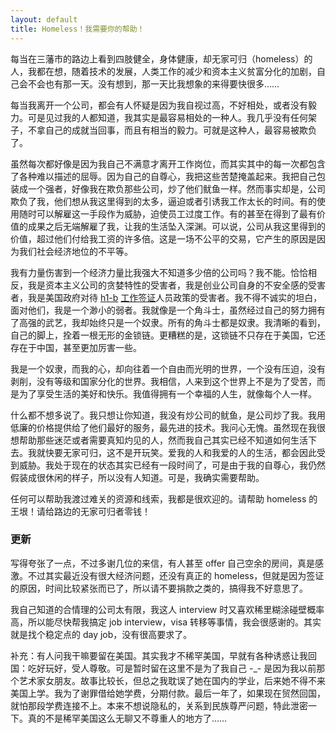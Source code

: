 ```yaml
---
layout: default
title: Homeless！我需要你的帮助！
---
```



每当在三藩市的路边上看到四肢健全，身体健康，却无家可归（homeless）的人，我都在想，随着技术的发展，人类工作的减少和资本主义贫富分化的加剧，自己会不会也有那一天。没有想到，那一天比我想象的来得要快很多……

每当我离开一个公司，都会有人怀疑是因为我自视过高，不好相处，或者没有毅力。可是见过我的人都知道，我其实是最容易相处的一种人。我几乎没有任何架子，不拿自己的成就当回事，而且有相当的毅力。可就是这种人，最容易被欺负了。

虽然每次都好像是因为我自己不满意才离开工作岗位，而其实其中的每一次都包含了各种难以描述的屈辱。因为自己的自尊心，我把这些苦楚掩盖起来。我把自己包装成一个强者，好像我在欺负那些公司，炒了他们鱿鱼一样。然而事实却是，公司欺负了我，他们想从我这里得到的太多，逼迫或者引诱我工作太长的时间。有的使用随时可以解雇这一手段作为威胁，迫使员工过度工作。有的甚至在得到了最有价值的成果之后无端解雇了我，让我的生活坠入深渊。可以说，公司从我这里得到的价值，超过他们付给我工资的许多倍。这是一场不公平的交易，它产生的原因是因为我们社会经济地位的不平等。

我有力量伤害到一个经济力量比我强大不知道多少倍的公司吗？我不能。恰恰相反，我是资本主义公司的贪婪特性的受害者，我是创业公司自身的不安全感的受害者，我是美国政府对待 [h1-b](http://www.1point3acres.com/warald%E7%BE%8E%E5%9B%BD%E8%81%8C%E4%B8%9A%E8%B0%88-h1-b%E5%B7%A5%E4%BD%9C%E7%AD%BE%E8%AF%81%E7%AE%80%E4%BB%8B%E3%80%81%E5%9B%9E%E9%A1%BE%E5%92%8C%E5%BD%A2%E5%8A%BF%E7%BB%BC%E8%BF%B0/) [工作签证](http://www.1point3acres.com/warald%E7%BE%8E%E5%9B%BD%E8%81%8C%E4%B8%9A%E8%B0%88-h1-b%E5%B7%A5%E4%BD%9C%E7%AD%BE%E8%AF%81%E7%AE%80%E4%BB%8B%E3%80%81%E5%9B%9E%E9%A1%BE%E5%92%8C%E5%BD%A2%E5%8A%BF%E7%BB%BC%E8%BF%B0/)人员政策的受害者。我不得不诚实的坦白，面对他们，我是一个渺小的弱者。我就像是一个角斗士，虽然经过自己的努力拥有了高强的武艺，我却始终只是一个奴隶。所有的角斗士都是奴隶。我清晰的看到，自己的脚上，拴着一根无形的金锁链。更糟糕的是，这锁链不只存在于美国，它还存在于中国，甚至更加厉害一些。

我是一个奴隶，而我的心，却向往着一个自由而光明的世界，一个没有压迫，没有剥削，没有等级和国家分化的世界。我相信，人来到这个世界上不是为了受苦，而是为了享受生活的美好和快乐。我值得拥有一个幸福的人生，就像每个人一样。

什么都不想多说了。我只想让你知道，我没有炒公司的鱿鱼，是公司炒了我。我用低廉的价格提供给了他们最好的服务，最先进的技术。我问心无愧。虽然现在我很想帮助那些迷茫或者需要真知灼见的人，然而我自己其实已经不知道如何生活下去。我就快要无家可归，这不是开玩笑。爱我的人和我爱的人的生活，都会因此受到威胁。我处于现在的状态其实已经有一段时间了，可是由于我的自尊心，我仍然假装成很休闲的样子，所以没有人知道。可是，我确实需要帮助。

任何可以帮助我渡过难关的资源和线索，我都是很欢迎的。请帮助 homeless 的王垠！请给路边的无家可归者零钱！

### 更新

写得夸张了一点，不过多谢几位的来信，有人甚至 offer 自己空余的房间，真是感激。不过其实最近没有很大经济问题，还没有真正的 homeless，但就是因为签证的原因，时间比较紧张而已了，所以请不要捐款之类的，搞得我不好意思了。

我自己知道的合情理的公司太有限，我这人 interview 时又喜欢稀里糊涂碰壁概率高，所以能尽快帮我搞定 job interview，visa 转移等事情，我会很感谢的。其实就是找个稳定点的 day job，没有很高要求了。

补充：有人问我干嘛要留在美国。其实我才不稀罕美国，早就有各种诱惑让我回国：吃好玩好，受人尊敬。可是暂时留在这里不是为了我自己 -_- 是因为我以前那个艺术家女朋友。故事比较长，但总之我耽误了她在国内的学业，后来她不得不来美国上学。我为了谢罪借给她学费，分期付款。最后一年了，如果现在贸然回国，就怕那段学费连接不上。本来不想说隐私的，关系到民族尊严问题，特此泄密一下。真的不是稀罕美国这么无聊又不尊重人的地方了……